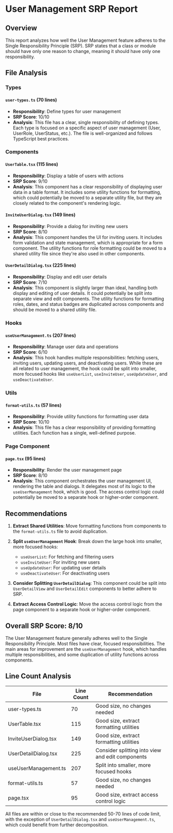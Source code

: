 # User Management SRP Report

## Overview

This report analyzes how well the User Management feature adheres to the Single Responsibility Principle (SRP). SRP states that a class or module should have only one reason to change, meaning it should have only one responsibility.

## File Analysis

### Types

#### `user-types.ts` (70 lines)
- **Responsibility**: Define types for user management
- **SRP Score**: 10/10
- **Analysis**: This file has a clear, single responsibility of defining types. Each type is focused on a specific aspect of user management (User, UserRole, UserStatus, etc.). The file is well-organized and follows TypeScript best practices.

### Components

#### `UserTable.tsx` (115 lines)
- **Responsibility**: Display a table of users with actions
- **SRP Score**: 9/10
- **Analysis**: This component has a clear responsibility of displaying user data in a table format. It includes some utility functions for formatting, which could potentially be moved to a separate utility file, but they are closely related to the component's rendering logic.

#### `InviteUserDialog.tsx` (149 lines)
- **Responsibility**: Provide a dialog for inviting new users
- **SRP Score**: 8/10
- **Analysis**: This component handles the UI for inviting users. It includes form validation and state management, which is appropriate for a form component. The utility functions for role formatting could be moved to a shared utility file since they're also used in other components.

#### `UserDetailDialog.tsx` (225 lines)
- **Responsibility**: Display and edit user details
- **SRP Score**: 7/10
- **Analysis**: This component is slightly larger than ideal, handling both display and editing of user details. It could potentially be split into separate view and edit components. The utility functions for formatting roles, dates, and status badges are duplicated across components and should be moved to a shared utility file.

### Hooks

#### `useUserManagement.ts` (207 lines)
- **Responsibility**: Manage user data and operations
- **SRP Score**: 6/10
- **Analysis**: This hook handles multiple responsibilities: fetching users, inviting users, updating users, and deactivating users. While these are all related to user management, the hook could be split into smaller, more focused hooks like `useUserList`, `useInviteUser`, `useUpdateUser`, and `useDeactivateUser`.

### Utils

#### `format-utils.ts` (57 lines)
- **Responsibility**: Provide utility functions for formatting user data
- **SRP Score**: 10/10
- **Analysis**: This file has a clear responsibility of providing formatting utilities. Each function has a single, well-defined purpose.

### Page Component

#### `page.tsx` (95 lines)
- **Responsibility**: Render the user management page
- **SRP Score**: 8/10
- **Analysis**: This component orchestrates the user management UI, rendering the table and dialogs. It delegates most of its logic to the `useUserManagement` hook, which is good. The access control logic could potentially be moved to a separate hook or higher-order component.

## Recommendations

1. **Extract Shared Utilities**: Move formatting functions from components to the `format-utils.ts` file to avoid duplication.

2. **Split `useUserManagement` Hook**: Break down the large hook into smaller, more focused hooks:
   - `useUserList`: For fetching and filtering users
   - `useInviteUser`: For inviting new users
   - `useUpdateUser`: For updating user details
   - `useDeactivateUser`: For deactivating users

3. **Consider Splitting `UserDetailDialog`**: This component could be split into `UserDetailView` and `UserDetailEdit` components to better adhere to SRP.

4. **Extract Access Control Logic**: Move the access control logic from the page component to a separate hook or higher-order component.

## Overall SRP Score: 8/10

The User Management feature generally adheres well to the Single Responsibility Principle. Most files have clear, focused responsibilities. The main areas for improvement are the `useUserManagement` hook, which handles multiple responsibilities, and some duplication of utility functions across components.

## Line Count Analysis

| File                   | Line Count | Recommendation                                      |
|------------------------|------------|-----------------------------------------------------|
| user-types.ts          | 70         | Good size, no changes needed                        |
| UserTable.tsx          | 115        | Good size, extract formatting utilities             |
| InviteUserDialog.tsx   | 149        | Good size, extract formatting utilities             |
| UserDetailDialog.tsx   | 225        | Consider splitting into view and edit components    |
| useUserManagement.ts   | 207        | Split into smaller, more focused hooks              |
| format-utils.ts        | 57         | Good size, no changes needed                        |
| page.tsx               | 95         | Good size, extract access control logic             |

All files are within or close to the recommended 50-70 lines of code limit, with the exception of `UserDetailDialog.tsx` and `useUserManagement.ts`, which could benefit from further decomposition.